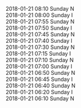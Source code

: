 2018-01-21 08:10 Sunday  N  
2018-01-21 08:00 Sunday  I  
2018-01-21 07:55 Sunday  N  
2018-01-21 07:50 Sunday  I  
2018-01-21 07:45 Sunday  N  
2018-01-21 07:40 Sunday  I  
2018-01-21 07:30 Sunday  N  
2018-01-21 07:15 Sunday  I  
2018-01-21 07:10 Sunday  N  
2018-01-21 07:00 Sunday  I  
2018-01-21 06:50 Sunday  N  
2018-01-21 06:45 Sunday  I  
2018-01-21 06:40 Sunday  N  
2018-01-21 06:20 Sunday  I  
2018-01-21 06:10 Sunday  N  
